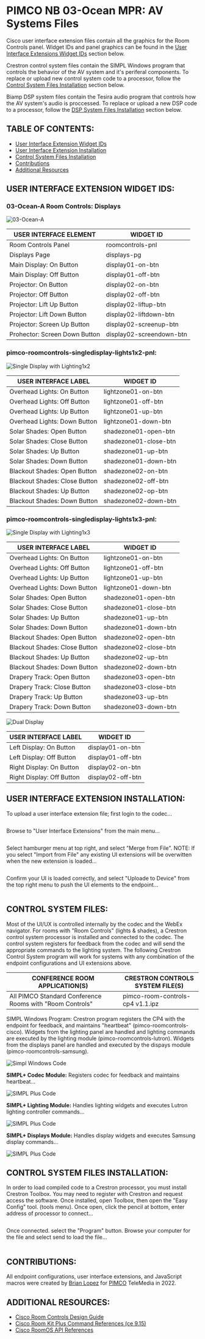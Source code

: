 # **PIMCO NB 03-Ocean MPR: AV Systems Files**

Cisco user interface extension files contain all the graphics for the Room Controls panel.  Widget IDs and panel graphics can be found in the [User Interface Extensions Widget IDs](https://github.com/brianlopezpimco/nb03ocean-av#user-interface-extension-widget-ids) section below.

Crestron control system files contain the SIMPL Windows program that controls the behavior of the AV system and it's periferal components. To replace or upload new control system code to a processor, follow the [Control System Files Installation](https://github.com/brianlopezpimco/nb03ocean-av#control-system-files-installation) section below.

Biamp DSP system files contain the Tesira audio program that controls how the AV system's audio is proccessed. To replace or upload a new DSP code to a processor, follow the [DSP System Files Installation](https://github.com/brianlopezpimco/nb03ocean-av#dsp-system-files-installation) section below.

## **TABLE OF CONTENTS:**

- [User Interface Extension Widget IDs](https://github.com/brianlopezpimco/nb03ocean-av#user-interface-extension-widget-ids)
- [User Interface Extension Installation](https://github.com/brianlopezpimco/nb03ocean-av#user-interface-extension-installation)
- [Control System Files Installation](https://github.com/brianlopezpimco/nb03ocean-av#control-system-files-installation)
- [Contributions](https://github.com/brianlopezpimco/nb03ocean-av#contributions)
- [Additional Resources](https://github.com/brianlopezpimco/nb03ocean-av#additional-resources)

## **USER INTERFACE EXTENSION WIDGET IDS:**

### **03-Ocean-A Room Controls: Displays**

![03-Ocean-A](/IMAGES/03oceana-displays-pg.jpg)

| USER INTERFACE ELEMENT        | WIDGET ID                |
| ----------------------------- | ------------------------ |
| Room Controls Panel           | roomcontrols-pnl         |
| Displays Page                 | displays-pg              |
| Main Display: On Button       | display01-on-btn         |
| Main Display: Off Button      | display01-off-btn        |
| Projector: On Button          | display02-on-btn         |
| Projector: Off Button         | display02-off-btn        |
| Projector: Lift Up Button     | display02-liftup-btn     |
| Projector: Lift Down Button   | display02-liftdown-btn   |
| Projector: Screen Up Button   | display02-screenup-btn   |
| Prohector: Screen Down Button | display02-screendown-btn |

### **pimco-roomcontrols-singledisplay-lights1x2-pnl:**

![Single Display with Lighting1x2](/images/roomcontrols-singledisplay-lights1x2-pnl.PNG)

| USER INTERFACE LABEL          | WIDGET ID             |
| ----------------------------- | --------------------- |
| Overhead Lights: On Button    | lightzone01-on-btn    |
| Overhead Lights: Off Button   | lightzone01-off-btn   |
| Overhead Lights: Up Button    | lightzone01-up-btn    |
| Overhead Lights: Down Button  | lightzone01-down-btn  |
| Solar Shades: Open Button     | shadezone01-open-btn  |
| Solar Shades: Close Button    | shadezone01-close-btn |
| Solar Shades: Up Button       | shadezone01-up-btn    |
| Solar Shades: Down Button     | shadezone01-down-btn  |
| Blackout Shades: Open Button  | shadezone02-on-btn    |
| Blackout Shades: Close Button | shadezone02-off-btn   |
| Blackout Shades: Up Button    | shadezone02-op-btn    |
| Blackout Shades: Down Button  | shadezone02-down-btn  |

### **pimco-roomcontrols-singledisplay-lights1x3-pnl:**

![Single Display with Lighting1x3](/images/roomcontrols-singledisplay-lights1x3-pnl.PNG)

| USER INTERFACE LABEL          | WIDGET ID             |
| ----------------------------- | --------------------- |
| Overhead Lights: On Button    | lightzone01-on-btn    |
| Overhead Lights: Off Button   | lightzone01-off-btn   |
| Overhead Lights: Up Button    | lightzone01-up-btn    |
| Overhead Lights: Down Button  | lightzone01-down-btn  |
| Solar Shades: Open Button     | shadezone01-open-btn  |
| Solar Shades: Close Button    | shadezone01-close-btn |
| Solar Shades: Up Button       | shadezone01-up-btn    |
| Solar Shades: Down Button     | shadezone01-down-btn  |
| Blackout Shades: Open Button  | shadezone02-open-btn  |
| Blackout Shades: Close Button | shadezone02-close-btn |
| Blackout Shades: Up Button    | shadezone02-up-btn    |
| Blackout Shades: Down Button  | shadezone02-down-btn  |
| Drapery Track: Open Button    | shadezone03-open-btn  |
| Drapery Track: Close Button   | shadezone03-close-btn |
| Drapery Track: Up Button      | shadezone03-up-btn    |
| Drapery Track: Down Button    | shadezone03-down-btn  |

![Dual Display](/images/roomcontrols-dualdisplay-pnl.PNG)

| USER INTERFACE LABEL      | WIDGET ID         |
| ------------------------- | ----------------- |
| Left Display: On Button   | display01-on-btn  |
| Left Display: Off Button  | display01-off-btn |
| Right Display: On Button  | display02-on-btn  |
| Right Display: Off Button | display02-off-btn |

## **USER INTERFACE EXTENSION INSTALLATION:**

To upload a user interface extension file; first login to the codec...

![<Login Screen>](/images/endpoint-login-screen.PNG)

Browse to "User Interface Extensions" from the main menu...

![<User Interface Extensions>](/images/ui-extension-zoomtools.PNG)

Select hamburger menu at top right, and select "Merge from File". NOTE: If you select "Import from File" any existing UI extensions will be overwitten when the new extension is loaded...

![<User Interface Extensions>](/images/ui-extension-merge-file.PNG)

Confirm your UI is loaded correctly, and select "Uploade to Device" from the top right menu to push the UI elements to the endpoint...

![<User Interface Extensions>](/images/ui-extension-loaded.PNG)

## **CONTROL SYSTEM FILES:**

Most of the UI/UX is controlled internally by the codec and the WebEx navigator. For rooms with "Room Controls" (lights & shades), a Crestron control system processor is installed and connected to the codec. The control system registers for feedback from the codec and will send the appropriate commands to the lighting system. The following Crestron Control System program will work for systems with any combination of the endpoint configurations and UI extensions above.

| CONFERENCE ROOM APPLICATION(S)                           | CRESTRON CONTROLS SYSTEM FILE(S) |
| -------------------------------------------------------- | -------------------------------- |
| All PIMCO Standard Conference Rooms with "Room Controls" | pimco-room-controls-cp4 v1.1.ipz |

SIMPL Windows Program: Crestron program registers the CP4 with the endpoint for feedback, and maintains "heartbeat" (pimco-roomcontrols-cisco). Widgets from the lighting panel are handled and lighting commands are executed by the lighting module (pimco-roomcontrols-lutron). Widgets from the displays panel are handled and executed by the dispays module (pimco-roomcontrols-samsung). 

![Simpl Windows Code](/images/simpl-code.png)

**SIMPL+ Codec Module:** Registers codec for feedback and maintains heartbeat...

![SIMPL Plus Code](/images/simpl-plus-cisco-code.png)

**SIMPL+ Lighting Module:** Handles lighting widgets and executes Lutron lighting controller commands...

![SIMPL Plus Code](/images/simpl-plus-lutron-code.png)

**SIMPL+ Displays Module:** Handles display widgets and executes Samsung display commands...

![SIMPL Plus Code](/images/simpl-plus-samsung-code.png)

## **CONTROL SYSTEM FILES INSTALLATION:**

In order to load compiled code to a Crestron processor, you must install Crestron Toolbox. You may need to register with Crestron and request access the software. Once installed, open Toolbox, then open the "Easy Config" tool. (tools menu). Once open, click the pencil at bottom, enter address of processor to connect...

![<Connecting to Toolbox>](/images/toolbox-connect.png)

Once connected. select the "Program" button. Browse your computer for the file and select send to load the file...

![<Uploading Code>](/images/toolbox-send-code.png)

## **CONTRIBUTIONS:**

All endpoint configurations, user interface extensions, and JavaScript macros were created by [Brian Lopez](https://www.linkedin.com/in/engineerblopez/) for [PIMCO](https://www.pimco.com/en-us/) TeleMedia in 2022.

## **ADDITIONAL RESOURCES:**

- [Cisco Room Controls Design Guide](https://www.cisco.com/c/dam/en/us/td/docs/telepresence/endpoint/ce915/sx-mx-dx-room-kit-boards-customization-guide-ce915.pdf)
- [Cisco Room Kit Plus Command References (ce 9.15)](https://www.cisco.com/c/dam/en/us/td/docs/telepresence/endpoint/ce915/collaboration-endpoint-software-api-reference-guide-ce915.pdf)
- [Cisco RoomOS API References](https://roomos.cisco.com/xapi)
